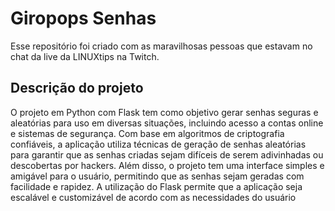 # Giropops Senhas

Esse repositório foi criado com as maravilhosas pessoas que estavam no chat da live da LINUXtips na Twitch.

## Descrição do projeto

O projeto em Python com Flask tem como objetivo gerar senhas seguras e aleatórias para uso em diversas situações, incluindo acesso a contas online e sistemas de segurança. Com base em algoritmos de criptografia confiáveis, a aplicação utiliza técnicas de geração de senhas aleatórias para garantir que as senhas criadas sejam difíceis de serem adivinhadas ou descobertas por hackers. Além disso, o projeto tem uma interface simples e amigável para o usuário, permitindo que as senhas sejam geradas com facilidade e rapidez. A utilização do Flask permite que a aplicação seja escalável e customizável de acordo com as necessidades do usuário
